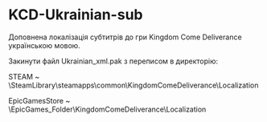 # KCD-Ukrainian-sub
Доповнена локалізація субтитрів до гри Kingdom Come Deliverance українською мовою.

Закинути файл Ukrainian_xml.pak з переписом в директорію:

STEAM
~ \SteamLibrary\steamapps\common\KingdomComeDeliverance\Localization

EpicGamesStore
~ \EpicGames_Folder\KingdomComeDeliverance\Localization
